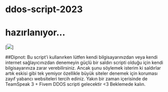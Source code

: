 # ddos-script-2023

# hazırlanıyor...

[<img src="https://i.pinimg.com/originals/7e/2a/eb/7e2aeb1567e91bfc2404cecca6aceecd.gif">]


##Dipnot: Bu script'i kullanırken lütfen kendi bilgisayarınızdan veya kendi internet sağlayıcınızdan denemeyin güçlü bir saldırı scripti olduğu için kendi bilgisayarınıza zarar verebilirsiniz. Ancak şunu söylemek isterim ki saldırlar artık eskisi gibi tek yemiyor özellikle büyük siteler denemek için koruması zayıf yabancı websiteleri tercih ediniz. Yakın bir zaman içerisinde de TeamSpeak 3 + Fivem DDOS scripti gelecektir <3 Beklemede kalın.

